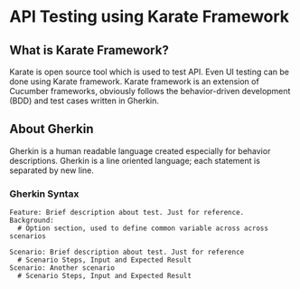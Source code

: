 # API Testing using Karate Framework
## What is Karate Framework?
Karate is open source tool which is used to test API. Even UI testing can be done using Karate framework.  Karate framework is an extension of Cucumber frameworks, obviously follows the behavior-driven development (BDD) and test cases written in Gherkin.
## About Gherkin
Gherkin is a human readable language created 	especially for behavior descriptions. Gherkin is a line oriented language; each statement is separated by new line. 
### Gherkin Syntax
```cucumber
Feature: Brief description about test. Just for reference.
Background:
  # Option section, used to define common variable across across scenarios

Scenario: Brief description about test. Just for reference
  # Scenario Steps, Input and Expected Result
Scenario: Another scenario
  # Scenario Steps, Input and Expected Result

